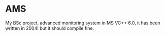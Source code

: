 # AMS
My BSc project, advanced monitoring system in MS VC++ 6.0, it has been written in 2004! but it should compile fine.
